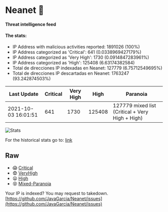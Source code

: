 # Neanet :hocho:
#### Threat intelligence feed
#### The stats:

- IP Address with malicious activities reported: 1891026 (100%)
- IP Address categorized as 'Critical':  641 (0.0338969427179%)
- IP Address categorized as 'Very High':  1730 (0.0914847283961%)
- IP Address categorized as 'High':  125408 (6.63174382584)
- Total de direcciones IP indexadas en Neanet:  127779 (6.75712549695%)
- Total de direcciones IP descartadas en Neanet:  1763247 (93.242874503%)

| Last Update | Critical | Very High | High | Paranoia |
| --- | --- | --- | --- | --- |
| 2021-10-03 16:01:51 | 641 | 1730 | 125408 | 127779 mixed list (Critical + Very High + High)|

![Stats](https://docs.google.com/spreadsheets/d/e/2PACX-1vSnaNMIXVabIpDJjufMlzH7poXnshF3mgd8Is1g9ytUEzVsP5my4Trn8f-xkoLLQ38xpL3HtmUexLo6/pubchart?oid=501124687&format=image)

For the historical stats go to: [link](/stats.csv)
## Raw
- :scream: [Critical](https://raw.githubusercontent.com/JavaGarcia/Neanet/master/blacklists/neanet_critical.txt)
- :fearful: [VeryHigh](https://raw.githubusercontent.com/JavaGarcia/Neanet/master/blacklists/neanet_veryHigh.txtt)
- :frowning: [High](https://raw.githubusercontent.com/JavaGarcia/Neanet/master/blacklists/neanet_high.txt)
- :dizzy_face: [Mixed-Paranoia](https://raw.githubusercontent.com/JavaGarcia/Neanet/master/blacklists/neanet_all.txt)


Your IP is indexed? You may request to takedown. [https://github.com/JavaGarcia/Neanet/issues](https://github.com/JavaGarcia/Neanet/issues)



















































































































































































































































































































































































































































































































































































































































































































































































































































































































































































































































































































































































































































































































































































































































































































































































































































































































































































































































































































































































































































































































































































































































































































































































































































































































































































































































































































































































































































































































































































































































































































































































































































































































































































































































































































































































































































































































































































































































































































































































































































































































































































































































































































































































































































































































































































































































































































































































































































































































































































































































































































































































































































































































































































































































































































































































































































































































































































































































































































































































































































































































































































































































































































































































































































































































































































































































































































































































































































































































































































































































































































































































































































































































































































































































































































































































































































































































































































































































































































































































































































































































































































































































































































































































































































































































































































































































































































































































































































































































































































































































































































































































































































































































































































































